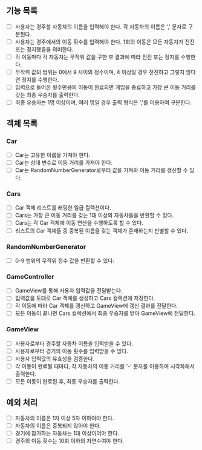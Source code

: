 ## 기능 목록

- [ ] 사용자는 경주할 자동차의 이름을 입력해야 한다. 각 자동차의 이름은 ',' 문자로 구분된다.
- [ ] 사용자는 경주에서의 이동 횟수를 입력해야 한다. 1회의 이동은 모든 자동차가 전진 또는 정지했음을 의미한다.
- [ ] 각 이동마다 각 자동차는 무작위 값을 구한 후 결과에 따라 전진 또는 정지를 수행한다.
- [ ] 무작위 값의 범위는 0에서 9 사이의 정수이며, 4 이상일 경우 전진하고 그렇지 않다면 정지를 수행한다.
- [ ] 입력으로 들어온 횟수만큼의 이동이 완료되면 게임을 종료하고 가장 큰 이동 거리를 갖는 최종 우승자를 출력한다.
- [ ] 최종 우승자는 1명 이상이며, 여러 명일 경우 출력 형식은 ','를 이용하여 구분한다.

## 객체 목록

### Car

- [ ] Car는 고유한 이름을 가져야 한다.
- [ ] Car는 상태 변수로 이동 거리를 가져야 한다.
- [ ] Car는 RandomNumberGenerator로부터 값을 가져와 이동 거리를 갱신할 수 있다.

### Cars

- [ ] Car 객체 리스트를 래핑한 일급 컬렉션이다.
- [ ] Cars는 가장 큰 이동 거리를 갖는 1대 이상의 자동차들을 반환할 수 있다.
- [ ] Cars는 각 Car 객체에 이동 연산을 수행하도록 할 수 있다.
- [ ] 리스트의 Car 객체들 중 중복된 이름을 갖는 객체가 존재하는지 판별할 수 있다.

### RandomNumberGenerator

- [ ] 0-9 범위의 무작위 정수 값을 반환할 수 있다.

### GameController

- [ ] GameView를 통해 사용자 입력값을 전달받는다.
- [ ] 입력값을 토대로 Car 객체를 생성하고 Cars 컬렉션에 저장한다.
- [ ] 각 이동에 따라 Car 객체를 갱신하고 GameView에 갱신 결과를 전달한다.
- [ ] 모든 이동이 끝나면 Cars 컬렉션에서 최종 우승자를 받아 GameView에 전달한다.

### GameView

- [ ] 사용자로부터 경주할 자동차 이름을 입력받을 수 있다.
- [ ] 사용자로부터 경기의 이동 횟수를 입력받을 수 있다.
- [ ] 사용자 입력값의 유효성을 검증한다.
- [ ] 각 이동이 완료될 때마다, 각 자동차의 이동 거리를 '-' 문자를 이용하여 시각화해서 출력한다.
- [ ] 모든 이동이 완료된 후, 최종 우승자를 출력한다.

## 예외 처리

- [ ] 자동차의 이름은 1자 이상 5자 이하여야 한다.
- [ ] 자동차의 이름은 중복되지 않아야 한다.
- [ ] 경기에 참가하는 자동차는 1대 이상이어야 한다.
- [ ] 경주의 이동 횟수는 10회 이하의 자연수여야 한다.